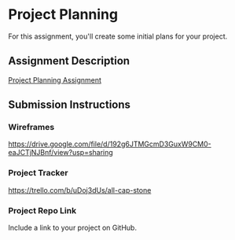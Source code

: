 # Project Planning
For this assignment, you'll create some initial plans for your project.

## Assignment Description
[Project Planning Assignment](https://education.launchcode.org/liftoff/modules/assignments/project-planning)

## Submission Instructions

### Wireframes
https://drive.google.com/file/d/192g6JTMGcmD3GuxW9CM0-eaJCTjNJBnf/view?usp=sharing

### Project Tracker
https://trello.com/b/uDoj3dUs/all-cap-stone


### Project Repo Link
Include a link to your project on GitHub.
